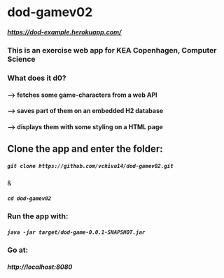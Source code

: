 # dod-gamev02 <h5>https://dod-example.herokuapp.com/</h5>
<h3>This is an exercise web app for KEA Copenhagen, Computer Science</h3>
<h3>What does it d0?</j3>
<h4>--> fetches some game-characters from a web API</h4>
<h4>--> saves part of them on an embedded H2 database</h4>
<h4>--> displays them with some styling on a HTML page</h4>

<h2> Clone the app and enter the folder:</h2> 
<h5> <code>git clone https://github.com/vchivu14/dod-gamev02.git</h5></code> & <h5><code>cd dod-gamev02</code></h5>
<h3> Run the app with:</h3>
<h5> <code>java -jar target/dod-game-0.0.1-SNAPSHOT.jar</code></h5>
<h3> Go at:</h3>
<h5>http://localhost:8080</h5>
